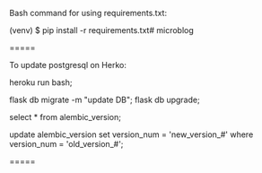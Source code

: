 Bash command for using requirements.txt:

(venv) $ pip install -r requirements.txt# microblog


=====

To update postgresql on Herko:

heroku run bash;

flask db migrate -m "update DB"; flask db upgrade;


<!-- if error above, update migration version manually -->

select * from alembic_version; <!-- gets revision's old_version_# -->

update alembic_version set version_num = 'new_version_#' where version_num = 'old_version_#';



=====

